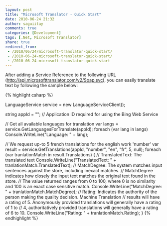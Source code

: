 ```yaml
---
layout: post
title: "Microsoft Translator - Quick Start"
date: 2010-06-24 21:32
author: saguiitay
comments: true
categories: [Development]
tags: [.Net, Microsoft Translator]
share: true
redirect_from:
 - /2010/06/24/microsoft-translator-quick-start/
 - /2010-06-24-microsoft-translator-quick-start/
 - /2010-06-24-microsoft-translator-quick-start
---
```

After adding a Service Reference to the following URL (http://api.microsofttranslator.com/v2/Soap.svc), you can easily translate text by following the sample below:

{% highlight csharp %}

LanguageService service = new LanguageServiceClient();

string appId = ""; // Application ID required for using the Bing Web Service

// Get all available languages for translation
var langs = service.GetLanguagesForTranslate(appId);
foreach (var lang in langs)
Console.WriteLine("Language: " + lang);

// We request up-to 5 french translations for the english work 'number'
var result = service.GetTranslations(appId, "number", "en", "fr", 5, null);
foreach (var tranlationMatch in result.Translations)
{
	// TranslatedText: The translated text
	Console.WriteLine("TranslatedText: " + tranlationMatch.TranslatedText);
	// MatchDegree: The system matches input sentences against the store, including inexact matches.
	// MatchDegree indicates how closely the input text matches the original text found in the store.
	// The value returned ranges from 0 to 100, where 0 is no similarity and 100 is an exact case sensitive match.
	Console.WriteLine("MatchDegree: " + tranlationMatch.MatchDegree);
	// Rating: Indicates the authority of the person making the quality decision. Machine Translation
	// results will have a rating of 5. Anonymously provided translations will generally have a rating of 1 to
	// 4, authoritatively provided translations will generally have a rating of 6 to 10.
	Console.WriteLine("Rating: " + tranlationMatch.Rating);
}
{% endhighlight %}
